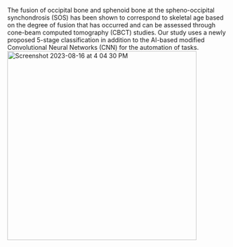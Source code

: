 The fusion of occipital bone and sphenoid bone at the spheno-occipital synchondrosis (SOS) has been shown to correspond to skeletal age based on the degree of fusion that has occurred and can be assessed through cone-beam computed tomography (CBCT) studies. Our study uses a newly proposed 5-stage classification in addition to the AI-based modified Convolutional Neural Networks (CNN) for the automation of tasks. 
<img width="431" alt="Screenshot 2023-08-16 at 4 04 30 PM" src="https://github.com/khartik729/Spheno-Occipital-Synchondrosis-Ossification/assets/65508313/fd5552de-15d3-474b-82ad-1338059edc8f">

